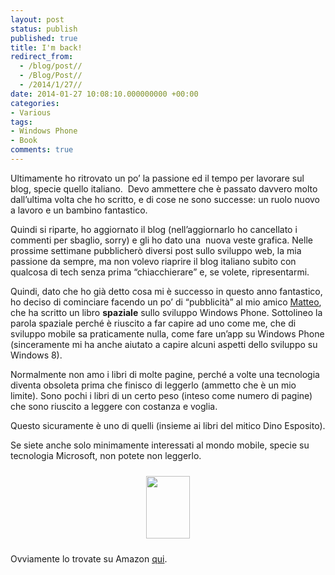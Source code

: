 ```yaml
---
layout: post
status: publish
published: true
title: I'm back!
redirect_from: 
  - /blog/post//
  - /Blog/Post//
  - /2014/1/27//
date: 2014-01-27 10:08:10.000000000 +00:00
categories:
- Various
tags:
- Windows Phone
- Book
comments: true
---
```

Ultimamente ho ritrovato un po’ la passione ed il tempo per lavorare sul blog, specie quello italiano.  Devo ammettere che è passato davvero molto dall’ultima volta che ho scritto, e di cose ne sono successe: un ruolo nuovo a lavoro e un bambino fantastico.

Quindi si riparte, ho aggiornato il blog (nell’aggiornarlo ho cancellato i commenti per sbaglio, sorry) e gli ho dato una  nuova veste grafica.
Nelle prossime settimane pubblicherò diversi post sullo sviluppo web, la mia passione da sempre, ma non volevo riaprire il blog italiano subito con qualcosa di tech senza prima “chiacchierare” e, se volete, ripresentarmi.

Quindi, dato che ho già detto cosa mi è successo in questo anno fantastico, ho deciso di cominciare facendo un po’ di “pubblicità” al mio amico <a title="Il blog di Matteo Pagani" href="http://www.qmatteoq.com" target="_blank">Matteo</a>, che ha scritto un libro <b>spaziale</b> sullo sviluppo Windows Phone.
Sottolineo la parola spaziale perché è riuscito a far capire ad uno come me, che di sviluppo mobile sa praticamente nulla, come fare un’app su Windows Phone (sinceramente mi ha anche aiutato a capire alcuni aspetti dello sviluppo su Windows 8).

Normalmente non amo i libri di molte pagine, perché a volte una tecnologia diventa obsoleta prima che finisco di leggerlo (ammetto che è un mio limite). Sono pochi i libri di un certo peso (inteso come numero di pagine) che sono riuscito a leggere con costanza e voglia.

Questo sicuramente è uno di quelli (insieme ai libri del mitico Dino Esposito).

Se siete anche solo minimamente interessati al mondo mobile, specie su tecnologia Microsoft, non potete non leggerlo.
<p style="text-align: center;"><img class="aligncenter" style="margin-top: 10px; margin-bottom: 10px;" alt="" src="http://qmatteoq.tostring.it/UserFiles/uploaded/qmatteoq/libro_2.png" width="70" height="100" /></p>
Ovviamente lo trovate su Amazon <a href="http://www.amazon.it/Sviluppare-applicazioni-Windows-Digital-LifeStyle-ebook/dp/B00CS5OZNS/ref=sr_1_1?ie=UTF8&amp;qid=1390813499&amp;sr=8-1&amp;keywords=sviluppare+applicazioni+per+windows+phone+8" target="_blank">qui</a>.
